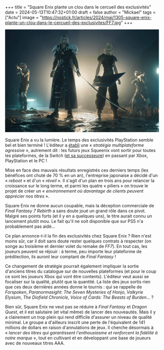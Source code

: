 +++
title = "Square Enix plante un clou dans le cercueil des exclusivités"
date = 2024-05-13T10:47:32+01:00
draft = false
author = "Mickael"
tags = ["Actu"]
image = "https://nostick.fr/articles/2024/mai/1305-square-enix-plante-un-clou-dans-le-cercueil-des-exclusivites/FF7.jpg"
+++

![FF7 Rebirth](FF7.jpg "À la recherche des profits perdus.")


Square Enix a vu la lumière. Le temps des exclusivités PlayStation semble bel et bien terminé ! L'éditeur a [établi](https://www.hd.square-enix.com/eng/ir/pdf/20240513_01_en.pdf) une « *stratégie multiplateforme agressive* », autrement dit : les futurs jeux Squeenix vont sortir pour toutes les plateformes, de la Switch ([et sa successeure](https://nostick.fr/articles/2024/mai/0905-switch-2-tout-ce-que-lon-sait/)) en passant par Xbox, PlayStation et le PC !

Mise en face des mauvais résultats enregistrés ces derniers temps (les bénéfices ont chuté de 70 % en un an), l'entreprise japonaise a décidé d'un « *reboot* » et d'un « *réveil* ». Il s'agit d'un plan en trois ans pour relancer la croissance sur le long terme, et parmi les quatre « piliers » on trouve le projet de créer un « *environnement où davantage de clients peuvent apprécier nos titres* ».

Square Enix ne donne aucun coupable, mais la déception commerciale de *Final Fantasy 7 Rebirth* a sans doute joué un grand rôle dans ce pivot. Malgré ses points forts (et il y en a quelques uns), le titre aurait connu un lancement plutôt mou. Le fait qu'il ne soit disponible que sur PS5 n'a probablement pas aidé…

Ce plan annonce-t-il la fin des exclusivités chez Square Enix ? Rien n'est moins sûr, car il doit sans doute rester quelques contrats à respecter (on songe au troisième et dernier volet du remake de *FF7*). En tout cas, les joueurs peuvent se réjouir : à terme, peu importe leur plateforme de prédilection, ils auront leur comptant de *Final Fantasy* !

Ce changement de stratégie pourrait également impliquer la sortie d'anciens titres du catalogue sur de nouvelles plateformes (et pour le coup ce sont les joueurs Xbox qui vont être contents). L'éditeur veut aussi se focaliser sur la qualité, plutôt que la quantité. La liste des jeux sortis rien que ces deux dernières années donne le tournis : qui se rappelle de *Forspoken*, *Paranormasight: The Seven Mysteries of Honjo*, *Valkyrie Elysium*, *The Diofield Chronicle*, *Voice of Cards: The Beasts of Burden*… ?

Bien sûr, Square Enix ne veut pas se réduire à *Final Fantasy* et *Dragon Quest*, et il est salutaire (et vital même) de lancer des nouveautés. Mais il y a clairement un trop plein qui rend difficile d'assurer un niveau de qualité minimal. Le groupe a d'ailleurs inscrit une perte de l'équivalent de 141 millions de dollars en raison d'annulations de jeux. Il cherche désormais à « *lancer des titres qui garantissent l'enthousiasme et renforcent la fidélité à notre marque* », tout en cultivant et en développant une base de joueurs avec de nouveaux titres AAA.